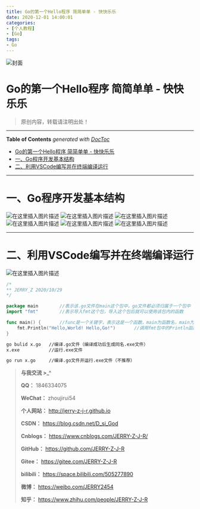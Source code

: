 ```yaml
---
title: Go的第一个Hello程序 简简单单 - 快快乐乐
date: 2020-12-01 14:00:01
categories:
- [个人教程]
- [Go]
tags:
- Go
---
```



![封面](https://img-blog.csdnimg.cn/20201029224737965.jpg)

<!--more-->

# Go的第一个Hello程序 简简单单 - 快快乐乐

> 原创内容，转载请注明出处！

---

<!-- START doctoc generated TOC please keep comment here to allow auto update -->
<!-- DON'T EDIT THIS SECTION, INSTEAD RE-RUN doctoc TO UPDATE -->
**Table of Contents**  *generated with [DocToc](https://github.com/thlorenz/doctoc)*

- [Go的第一个Hello程序 简简单单 - 快快乐乐](#go%E7%9A%84%E7%AC%AC%E4%B8%80%E4%B8%AAhello%E7%A8%8B%E5%BA%8F-%E7%AE%80%E7%AE%80%E5%8D%95%E5%8D%95---%E5%BF%AB%E5%BF%AB%E4%B9%90%E4%B9%90)
- [一、Go程序开发基本结构](#%E4%B8%80go%E7%A8%8B%E5%BA%8F%E5%BC%80%E5%8F%91%E5%9F%BA%E6%9C%AC%E7%BB%93%E6%9E%84)
- [二、利用VSCode编写并在终端编译运行](#%E4%BA%8C%E5%88%A9%E7%94%A8vscode%E7%BC%96%E5%86%99%E5%B9%B6%E5%9C%A8%E7%BB%88%E7%AB%AF%E7%BC%96%E8%AF%91%E8%BF%90%E8%A1%8C)

<!-- END doctoc generated TOC please keep comment here to allow auto update -->


---
# 一、Go程序开发基本结构
![在这里插入图片描述](https://img-blog.csdnimg.cn/20201029224637808.png?x-oss-process=image/watermark,type_ZmFuZ3poZW5naGVpdGk,shadow_10,text_aHR0cHM6Ly9ibG9nLmNzZG4ubmV0L0Rfc2lfR29k,size_16,color_FFFFFF,t_70#pic_center)
![在这里插入图片描述](https://img-blog.csdnimg.cn/20201029224647893.png?x-oss-process=image/watermark,type_ZmFuZ3poZW5naGVpdGk,shadow_10,text_aHR0cHM6Ly9ibG9nLmNzZG4ubmV0L0Rfc2lfR29k,size_16,color_FFFFFF,t_70#pic_center)
![在这里插入图片描述](https://img-blog.csdnimg.cn/20201029224654672.png?x-oss-process=image/watermark,type_ZmFuZ3poZW5naGVpdGk,shadow_10,text_aHR0cHM6Ly9ibG9nLmNzZG4ubmV0L0Rfc2lfR29k,size_16,color_FFFFFF,t_70#pic_center)
![在这里插入图片描述](https://img-blog.csdnimg.cn/20201029224701710.png?x-oss-process=image/watermark,type_ZmFuZ3poZW5naGVpdGk,shadow_10,text_aHR0cHM6Ly9ibG9nLmNzZG4ubmV0L0Rfc2lfR29k,size_16,color_FFFFFF,t_70#pic_center)
![在这里插入图片描述](https://img-blog.csdnimg.cn/20201029224707840.png?x-oss-process=image/watermark,type_ZmFuZ3poZW5naGVpdGk,shadow_10,text_aHR0cHM6Ly9ibG9nLmNzZG4ubmV0L0Rfc2lfR29k,size_16,color_FFFFFF,t_70#pic_center)
![在这里插入图片描述](https://img-blog.csdnimg.cn/20201029224723920.png?x-oss-process=image/watermark,type_ZmFuZ3poZW5naGVpdGk,shadow_10,text_aHR0cHM6Ly9ibG9nLmNzZG4ubmV0L0Rfc2lfR29k,size_16,color_FFFFFF,t_70#pic_center)

---


# 二、利用VSCode编写并在终端编译运行
![在这里插入图片描述](https://img-blog.csdnimg.cn/20201029224737965.jpg?x-oss-process=image/watermark,type_ZmFuZ3poZW5naGVpdGk,shadow_10,text_aHR0cHM6Ly9ibG9nLmNzZG4ubmV0L0Rfc2lfR29k,size_16,color_FFFFFF,t_70#pic_center)
```go
/*
** JERRY_Z 2020/10/29
*/

package main		//表示该.go文件在main这个包中，go文件都必须归属于一个包中
import "fmt"		//表示导入fmt这个包，导入这个包后就可以使用该包内的函数

func main() {		//func是一个关键字，表示这是一个函数，main为函数名，main为主函数，即程序的入口
	fmt.Println("Hello,World! Hello,Go!")		//调用fmt包中的Println函数，用于输出
}
```

```cmd
go bulid x.go   //编译.go文件（编译成功后生成同名.exe文件）
x.exe			//运行.exe文件

go run x.go		//编译.go文件并运行.exe文件（不推荐）
```


> **与我交流 >_^**
>
> **QQ：** 1846334075
>
> **WeChat：** zhoujirui54
>
> **个人网站：** <http://jerry-z-j-r.github.io>	
>
> **CSDN：** <https://blog.csdn.net/D_si_God>
>
> **Cnblogs：** <https://www.cnblogs.com/JERRY-Z-J-R/>
>
> **GitHub：** <https://github.com/JERRY-Z-J-R>
>
> **Gitee：** <https://gitee.com/JERRY-Z-J-R>
>
> **bilibili：** <https://space.bilibili.com/505277890>
>
> **微博：** <https://weibo.com/JERRY2454>
>
> **知乎：** <https://www.zhihu.com/people/JERRY-Z-J-R>